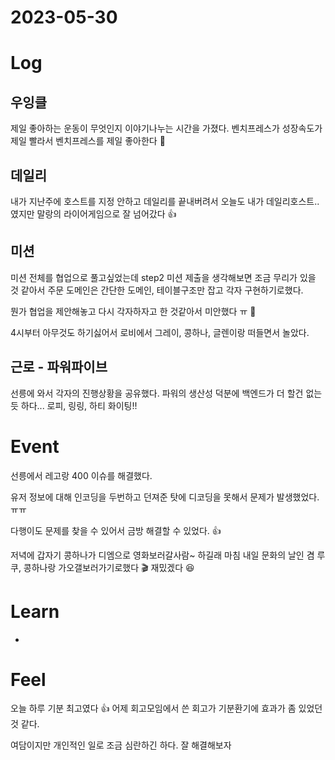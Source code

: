 # 2023-05-30

# Log

## 우잉클

제일 좋아하는 운동이 무엇인지 이야기나누는 시간을 가졌다.
벤치프레스가 성장속도가 제일 빨라서 벤치프레스를 제일 좋아한다 💪

## 데일리

내가 지난주에 호스트를 지정 안하고 데일리를 끝내버려서 오늘도 내가 데일리호스트.. 였지만 말랑의 라이어게임으로 잘 넘어갔다 👍


## 미션

미션 전체를 협업으로 풀고싶었는데 step2 미션 제출을 생각해보면 조금 무리가 있을 것 같아서 주문 도메인은 간단한 도메인, 테이블구조만 잡고 각자 구현하기로했다.

뭔가 협업을 제안해놓고 다시 각자하자고 한 것같아서 미안했다 ㅠ 🥲

4시부터 아무것도 하기싫어서 로비에서 그레이, 콩하나, 글렌이랑 떠들면서 놀았다.

## 근로 - 파워파이브

선릉에 와서 각자의 진행상황을 공유했다.
파워의 생산성 덕분에 백엔드가 더 할건 없는 듯 하다... 로피, 링링, 하티 화이팅!!

# Event

선릉에서 레고랑 400 이슈를 해결했다.

유저 정보에 대해 인코딩을 두번하고 던져준 탓에 디코딩을 못해서 문제가 발생했었다.ㅠㅠ

다행이도 문제를 찾을 수 있어서 금방 해결할 수 있었다. 👍

저녁에 갑자기 콩하나가 디엠으로 영화보러갈사람~ 하길래 마침 내일 문화의 날인 겸 루쿠, 콩하나랑 가오갤보러가기로했다 🎬 재밌겠다 😆

# Learn

- 

# Feel

오늘 하루 기분 최고였다 👍 어제 회고모임에서 쓴 회고가 기분환기에 효과가 좀 있었던 것 같다.

여담이지만 개인적인 일로 조금 심란하긴 하다. 잘 해결해보자
